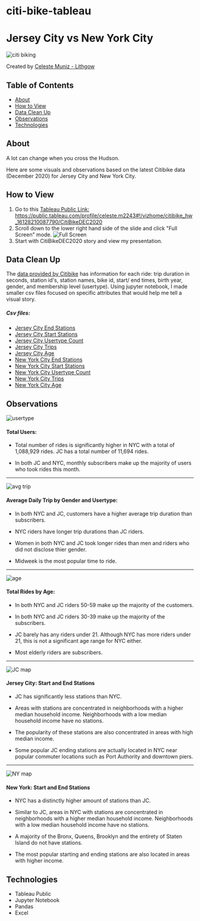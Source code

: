 # citi-bike-tableau

# Jersey City vs New York City

![citi biking](Images/bike.gif)

Created by [Celeste Muniz - Lithgow](https://github.com/celeste1030)

## Table of Contents
* [About](#about)
* [How to View](#how-to-view)
* [Data Clean Up](#data-clean-up)
* [Observations](#observations)
* [Technologies](#technologies)

## About

A lot can change when you cross the Hudson.  

Here are some visuals and observations based on the latest Citibike data (December 2020) for Jersey City and New York City.

## How to View

1. Go to this [Tableau Public Link:](https://public.tableau.com/profile/celeste.m2243#!/vizhome/citibike_hw_16128210087790/CitiBikeDEC2020)
https://public.tableau.com/profile/celeste.m2243#!/vizhome/citibike_hw_16128210087790/CitiBikeDEC2020
2. Scroll down to the lower right hand side of the slide and click "Full Screen" mode.
![Full Screen](Images/fullscreen.png)
3. Start with CitiBikeDEC2020 story and view my presentation.


## Data Clean Up

The [data provided by Citibike](https://www.citibikenyc.com/system-data) has information for each ride: trip duration in seconds, station id's, station names, bike id, start/ end times, birth year, gender, and membership level (usertype). Using jupyter notebook,  I made smaller csv files focused on specific attributes that would help me tell a visual story.

##### Csv files:

* [Jersey City End Stations](Data/jc_stations_end.csv)
* [Jersey City Start Stations](Data/jc_stations_start.csv)
* [Jersey City Usertype Count](Data/jc_subcount.csv)
* [Jersey City Trips](Data/jc_trips.csv)
* [Jersey City Age](Data/jc_user_age.csv)
* [New York City End Stations](Data/nyc_stations_end.csv)
* [New York City Start Stations](Data/nyc_stations_start.csv)
* [New York City Usertype Count](Data/nyc_subcount.csv)
* [New York City Trips](Data/nyc_trips.csv)
* [New York City Age](Data/nyc_user_age.csv)

## Observations

![usertype](Images/user.png)

#### Total Users:

- Total number of rides is significantly higher in NYC with a total of 1,088,929 rides.  JC has a total number of 11,694 rides.

- In both JC and NYC, monthly subscribers make up the majority of users who took rides this month.

------------------------------------------------------------------------

![avg trip](Images/AvgDailyTrip.png)

#### Average Daily Trip by Gender and Usertype:

- In both NYC and JC, customers have a higher average trip duration than subscribers.  

- NYC riders have longer trip durations than JC riders.

- Women in both NYC and JC took longer rides than men and riders who did not disclose thier gender.

- Midweek is the most popular time to ride.


------------------------------------------------------------------------

![age](Images/age.png)

#### Total Rides by Age:

- In both NYC and JC riders 50-59 make up the majority of the customers.

- In both NYC and JC riders 30-39 make up the majority of the subscribers.

- JC barely has any riders under 21.  Although NYC has more riders under 21, this is not a significant age range for NYC either.

- Most elderly riders are subscribers.

------------------------------------------------------------------------  

![JC map](Images/nj_map.png)

#### Jersey City: Start and End Stations

- JC has significantly less stations than NYC.

- Areas with stations are concentrated in neighborhoods with a higher median household income.  Neighborhoods with a low median household income have no stations.

- The popularity of these stations are also concentrated in areas with high median income.

- Some popular JC ending stations are actually located in NYC near popular commuter locations such as Port Authority and downtown piers.

------------------------------------------------------------------------

![NY map](Images/ny_map.png)

#### New York: Start and End Stations

- NYC has a distinctly higher amount of  stations than JC.

- Similar to  JC, areas in NYC with stations are concentrated in neighborhoods with a higher median household income.  Neighborhoods with a low median household income have no stations.

- A majority of the Bronx, Queens, Brooklyn and the entirety of Staten Island do not have stations. 

- The most popular starting and ending stations are also located in areas with higher income. 

## Technologies

- Tableau Public
- Jupyter Notebook
- Pandas
- Excel


